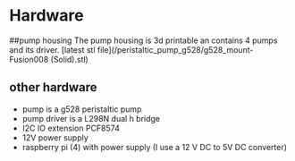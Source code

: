 # Hardware
##pump housing
The pump housing is 3d printable an contains 4 pumps and its driver.
[latest stl file](/peristaltic_pump_g528/g528_mount-Fusion008 (Solid).stl)
## other hardware
- pump is a g528 peristaltic pump
- pump driver is a L298N dual h bridge
- I2C IO extension PCF8574
- 12V power supply
- raspberry pi (4) with power supply (I use a 12 V DC to 5V DC converter)